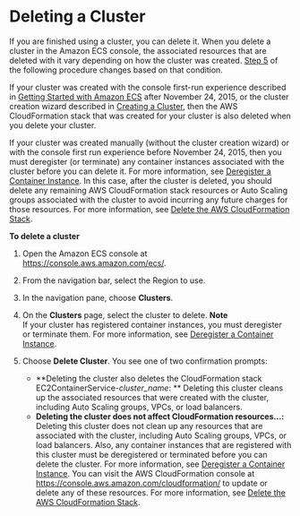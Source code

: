 # Deleting a Cluster<a name="delete_cluster"></a>

If you are finished using a cluster, you can delete it\. When you delete a cluster in the Amazon ECS console, the associated resources that are deleted with it vary depending on how the cluster was created\. [Step 5](#step-delete-cluster) of the following procedure changes based on that condition\.

If your cluster was created with the console first\-run experience described in [Getting Started with Amazon ECS](ECS_GetStarted.md) after November 24, 2015, or the cluster creation wizard described in [Creating a Cluster](create_cluster.md), then the AWS CloudFormation stack that was created for your cluster is also deleted when you delete your cluster\. 

If your cluster was created manually \(without the cluster creation wizard\) or with the console first run experience before November 24, 2015, then you must deregister \(or terminate\) any container instances associated with the cluster before you can delete it\. For more information, see [Deregister a Container Instance](deregister_container_instance.md)\. In this case, after the cluster is deleted, you should delete any remaining AWS CloudFormation stack resources or Auto Scaling groups associated with the cluster to avoid incurring any future charges for those resources\. For more information, see [Delete the AWS CloudFormation Stack](ECS_CleaningUp.md#cleanup-CFN-stack)\.

**To delete a cluster**

1. Open the Amazon ECS console at [https://console\.aws\.amazon\.com/ecs/](https://console.aws.amazon.com/ecs/)\.

1. From the navigation bar, select the Region to use\.

1. In the navigation pane, choose **Clusters**\.

1. On the **Clusters** page, select the cluster to delete\.
**Note**  
If your cluster has registered container instances, you must deregister or terminate them\. For more information, see [Deregister a Container Instance](deregister_container_instance.md)\.

1. <a name="step-delete-cluster"></a>Choose **Delete Cluster**\. You see one of two confirmation prompts:
   + **Deleting the cluster also deletes the CloudFormation stack EC2ContainerService\-*cluster\_name*: ** Deleting this cluster cleans up the associated resources that were created with the cluster, including Auto Scaling groups, VPCs, or load balancers\.
   + **Deleting the cluster does not affect CloudFormation resources\.\.\.:** Deleting this cluster does not clean up any resources that are associated with the cluster, including Auto Scaling groups, VPCs, or load balancers\. Also, any container instances that are registered with this cluster must be deregistered or terminated before you can delete the cluster\. For more information, see [Deregister a Container Instance](deregister_container_instance.md)\. You can visit the AWS CloudFormation console at [https://console\.aws\.amazon\.com/cloudformation/](https://console.aws.amazon.com/cloudformation/) to update or delete any of these resources\. For more information, see [Delete the AWS CloudFormation Stack](ECS_CleaningUp.md#cleanup-CFN-stack)\.